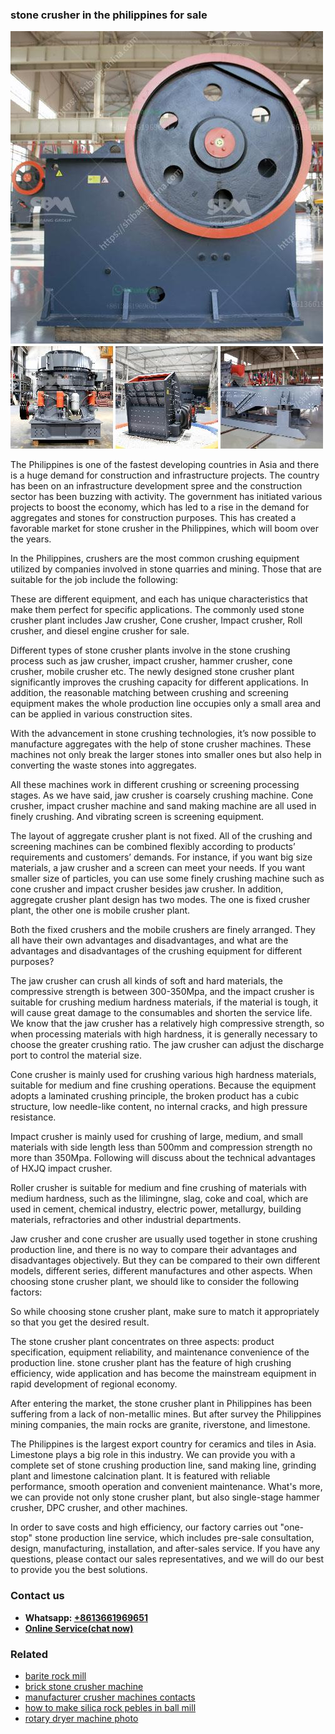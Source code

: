 <h3>stone crusher in the philippines for sale</h3><img src='1706773713.jpg' alt=''><p>The Philippines is one of the fastest developing countries in Asia and there is a huge demand for construction and infrastructure projects. The country has been on an infrastructure development spree and the construction sector has been buzzing with activity. The government has initiated various projects to boost the economy, which has led to a rise in the demand for aggregates and stones for construction purposes. This has created a favorable market for stone crusher in the Philippines, which will boom over the years.</p><p>In the Philippines, crushers are the most common crushing equipment utilized by companies involved in stone quarries and mining. Those that are suitable for the job include the following:</p><p>These are different equipment, and each has unique characteristics that make them perfect for specific applications. The commonly used stone crusher plant includes Jaw crusher, Cone crusher, Impact crusher, Roll crusher, and diesel engine crusher for sale.</p><p>Different types of stone crusher plants involve in the stone crushing process such as jaw crusher, impact crusher, hammer crusher, cone crusher, mobile crusher etc. The newly designed stone crusher plant significantly improves the crushing capacity for different applications. In addition, the reasonable matching between crushing and screening equipment makes the whole production line occupies only a small area and can be applied in various construction sites.</p><p>With the advancement in stone crushing technologies, it’s now possible to manufacture aggregates with the help of stone crusher machines.  These machines not only break the larger stones into smaller ones but also help in converting the waste stones into aggregates.</p><p>All these machines work in different crushing or screening processing stages. As we have said, jaw crusher is coarsely crushing machine. Cone crusher, impact crusher machine and sand making machine are all used in finely crushing. And vibrating screen is screening equipment.</p><p>The layout of aggregate crusher plant is not fixed. All of the crushing and screening machines can be combined flexibly according to products’ requirements and customers’ demands. For instance, if you want big size materials, a jaw crusher and a screen can meet your needs. If you want smaller size of particles, you can use some finely crushing machine such as cone crusher and impact crusher besides jaw crusher. In addition, aggregate crusher plant design has two modes. The one is fixed crusher plant, the other one is mobile crusher plant.</p><p>Both the fixed crushers and the mobile crushers are finely arranged. They all have their own advantages and disadvantages, and what are the advantages and disadvantages of the crushing equipment for different purposes?</p><p>The jaw crusher can crush all kinds of soft and hard materials, the compressive strength is between 300-350Mpa, and the impact crusher is suitable for crushing medium hardness materials, if the material is tough, it will cause great damage to the consumables and shorten the service life. We know that the jaw crusher has a relatively high compressive strength, so when processing materials with high hardness, it is generally necessary to choose the greater crushing ratio. The jaw crusher can adjust the discharge port to control the material size.</p><p>Cone crusher is mainly used for crushing various high hardness materials, suitable for medium and fine crushing operations. Because the equipment adopts a laminated crushing principle, the broken product has a cubic structure, low needle-like content, no internal cracks, and high pressure resistance.</p><p>Impact crusher is mainly used for crushing of large, medium, and small materials with side length less than 500mm and compression strength no more than 350Mpa. Following will discuss about the technical advantages of HXJQ impact crusher.</p><p>Roller crusher is suitable for medium and fine crushing of materials with medium hardness, such as the lilimingne, slag, coke and coal, which are used in cement, chemical industry, electric power, metallurgy, building materials, refractories and other industrial departments.</p><p>Jaw crusher and cone crusher are usually used together in stone crushing production line, and there is no way to compare their advantages and disadvantages objectively. But they can be compared to their own different models, different series, different manufactures and other aspects. When choosing stone crusher plant, we should like to consider the following factors:</p><p>So while choosing stone crusher plant, make sure to match it appropriately so that you get the desired result.</p><p>The stone crusher plant concentrates on three aspects: product specification, equipment reliability, and maintenance convenience of the production line. stone crusher plant has the feature of high crushing efficiency, wide application and has become the mainstream equipment in rapid development of regional economy.</p><p>After entering the market, the stone crusher plant in Philippines has been suffering from a lack of non-metallic mines. But after survey the Philippines mining companies, the main rocks are granite, riverstone, and limestone.</p><p>The Philippines is the largest export country for ceramics and tiles in Asia. Limestone plays a big role in this industry. We can provide you with a complete set of stone crushing production line, sand making line, grinding plant and limestone calcination plant. It is featured with reliable performance, smooth operation and convenient maintenance. What's more, we can provide not only stone crusher plant, but also single-stage hammer crusher, DPC crusher, and other machines.</p><p>In order to save costs and high efficiency, our factory carries out "one-stop" stone production line service, which includes pre-sale consultation, design, manufacturing, installation, and after-sales service. If you have any questions, please contact our sales representatives, and we will do our best to provide you the best solutions.</p><h3>Contact us</h3><ul><li><strong>Whatsapp:&nbsp;<a href="https://wa.me/8613661969651">+8613661969651</a></strong></li><li><a href="https://swt.shibang-china.com/?git&amp;zhl&amp;stone crusher in the philippines for sale"><strong>Online Service(chat now)</strong></a></li></ul><h3>Related</h3><ul><li><a href='barite rock mill.md'>barite rock mill</a></li><li><a href='brick stone crusher machine.md'>brick stone crusher machine</a></li><li><a href='manufacturer crusher machines contacts.md'>manufacturer crusher machines contacts</a></li><li><a href='how to make silica rock pebles in ball mill.md'>how to make silica rock pebles in ball mill</a></li><li><a href='rotary dryer machine photo.md'>rotary dryer machine photo</a></li></ul>